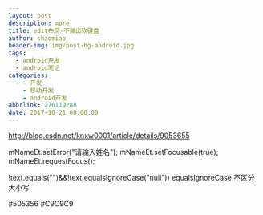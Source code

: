 ```yaml
---
layout: post
description: more
title: edit布局-不弹出软键盘
author: shaomiao
header-img: img/post-bg-android.jpg
tags:
  - android开发
  - android笔记
categories:
  - - 开发
    - 移动开发
    - android开发
abbrlink: 276119288
date: 2017-10-21 00:00:00
---
```

http://blog.csdn.net/knxw0001/article/details/9053655


 mNameEt.setError("请输入姓名");
            mNameEt.setFocusable(true);
            mNameEt.requestFocus();

!text.equals("")&&!text.equalsIgnoreCase("null"))
equalsIgnoreCase 不区分大小写

<style name="login_edittext_style">
        <item name="android:layout_width">match_parent</item>
        <item name="android:layout_height">30dp</item>
        <item name="android:background">@null</item>
        <item name="android:singleLine">true</item>
        <item name="android:layout_gravity">center</item>
        <item name="android:gravity">left|center_vertical</item>
        <item name="android:textColor">@color/default_text_black_color</item>
        <item name="android:layout_marginRight">10dp</item>
        <item name="android:textColorHint">@color/hint_default_color</item>
        <item name="android:textSize">14sp</item>
    </style>

 <color name="default_text_black_color">#505356</color>
    <color name="hint_default_color">#C9C9C9</color>


<EditText
                android:id="@+id/address_add_name"
                style="@style/login_edittext_style"
                android:layout_marginLeft="5dp"
                android:hint="请输入联系人姓名"
                android:inputType="text" />


<EditText
                android:id="@+id/address_add_phone"
                style="@style/login_edittext_style"
                android:layout_marginLeft="5dp"
                android:hint="请输入收货人电话"
                android:digits="1234567890"
                android:inputType="phone" />
